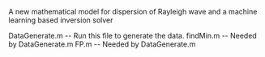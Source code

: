 A new mathematical model for dispersion of Rayleigh wave and a machine learning based inversion solver

DataGenerate.m -- Run this file to generate the data.
findMin.m -- Needed by DataGenerate.m
FP.m -- Needed by DataGenerate.m

